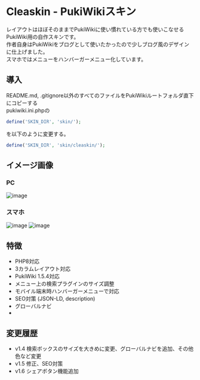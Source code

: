 # Cleaskin - PukiWikiスキン
レイアウトはほぼそのままでPukiWikiに使い慣れている方でも使いこなせるPukiWiki用の自作スキンです。<br />
作者自身はPukiWikiをブログとして使いたかったので少しブログ風のデザインに仕上げました。<br />
スマホではメニューをハンバーガーメニュー化しています。

## 導入
README.md, .gitignore以外のすべてのファイルをPukiWikiルートフォルダ直下にコピーする<br />
pukiwiki.ini.phpの
```php
define('SKIN_DIR', 'skin/');
```
を以下のように変更する。
```php
define('SKIN_DIR', 'skin/cleaskin/');
```

## イメージ画像
### PC
![image](https://github.com/PTOM76/pukiwiki-cleaskin/assets/58260965/478f1142-f08e-4ded-be69-2fdbf9dc0f3a)

### スマホ
![image](https://github.com/PTOM76/pukiwiki-cleaskin/assets/58260965/53dd17f5-cae1-40f1-8378-042c313792ae)
![image](https://github.com/PTOM76/pukiwiki-cleaskin/assets/58260965/4058ad1a-9f2c-4880-a08a-2a9e70d5c767)

## 特徴
- PHP8対応
- 3カラムレイアウト対応
- PukiWiki 1.5.4対応
- メニュー上の検索プラグインのサイズ調整
- モバイル端末時ハンバーガーメニューで対応
- SEO対策 (JSON-LD, description)
- グローバルナビ
- 

## 変更履歴
- v1.4 検索ボックスのサイズを大きめに変更、グローバルナビを追加、その他色など変更
- v1.5 修正、SEO対策
- v1.6 シェアボタン機能追加